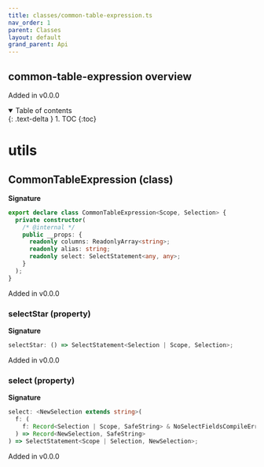 ```yaml
---
title: classes/common-table-expression.ts
nav_order: 1
parent: Classes
layout: default
grand_parent: Api
---
```


## common-table-expression overview

Added in v0.0.0

<details open markdown="block">
  <summary>
    Table of contents
  </summary>
  {: .text-delta }
1. TOC
{:toc}
</details>

# utils

## CommonTableExpression (class)

**Signature**

```ts
export declare class CommonTableExpression<Scope, Selection> {
  private constructor(
    /* @internal */
    public __props: {
      readonly columns: ReadonlyArray<string>;
      readonly alias: string;
      readonly select: SelectStatement<any, any>;
    }
  );
}
```

Added in v0.0.0

### selectStar (property)

**Signature**

```ts
selectStar: () => SelectStatement<Selection | Scope, Selection>;
```

Added in v0.0.0

### select (property)

**Signature**

```ts
select: <NewSelection extends string>(
  f: (
    f: Record<Selection | Scope, SafeString> & NoSelectFieldsCompileError
  ) => Record<NewSelection, SafeString>
) => SelectStatement<Scope | Selection, NewSelection>;
```

Added in v0.0.0
